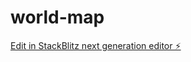 # world-map

[Edit in StackBlitz next generation editor ⚡️](https://stackblitz.com/~/github.com/TAKAMITSU0529/world-map)